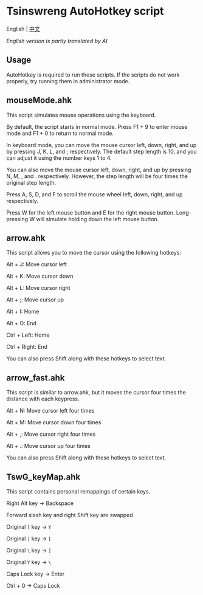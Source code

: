 # Tsinswreng AutoHotkey script
English | [中文](README_cn.md)

*English version is partly translated by AI*

## Usage
AutoHotkey is required to run these scripts.
If the scripts do not work properly, try running them in administrator mode.

## mouseMode.ahk
This script simulates mouse operations using the keyboard.

By default, the script starts in normal mode.
Press F1 + 9 to enter mouse mode and F1 + 0 to return to normal mode.

In keyboard mode, you can move the mouse cursor left, down, right, and up by pressing J, K, L, and ; respectively. The default step length is 10, and you can adjust it using the number keys 1 to 4.

You can also move the mouse cursor left, down, right, and up by pressing N, M, , and . respectively. However, the step length will be four times the original step length.

Press A, S, D, and F to scroll the mouse wheel left, down, right, and up respectively.

Press W for the left mouse button and E for the right mouse button. Long-pressing W will simulate holding down the left mouse button.

## arrow.ahk
This script allows you to move the cursor using the following hotkeys:

Alt + J: Move cursor left

Alt + K: Move cursor down

Alt + L: Move cursor right

Alt + ;: Move cursor up

Alt + I: Home

Alt + O: End

Ctrl + Left: Home

Ctrl + Right: End

You can also press Shift along with these hotkeys to select text.

## arrow_fast.ahk
This script is similar to arrow.ahk, but it moves the cursor four times the distance with each keypress.

Alt + N: Move cursor left four times

Alt + M: Move cursor down four times

Alt + ,: Move cursor right four times

Alt + .: Move cursor up four times

You can also press Shift along with these hotkeys to select text.

## TswG_keyMap.ahk

This script contains personal remappings of certain keys.

Right Alt key -> Backspace

Forward slash key and right Shift key are swapped

Original `[` key -> `Y`

Original `]` key -> `[`

Original `\` key -> `]`

Original `Y` key -> `\`

Caps Lock key -> Enter

Ctrl + 0 -> Caps Lock